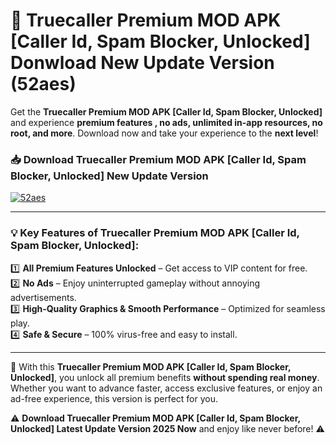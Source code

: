 # 📲 Truecaller Premium MOD APK [Caller Id, Spam Blocker, Unlocked] Donwload New Update Version (52aes)

Get the **Truecaller Premium MOD APK [Caller Id, Spam Blocker, Unlocked]** and experience **premium features , no ads, unlimited in-app resources, no root, and more**. Download now and take your experience to the **next level**!

### 📥 **Download Truecaller Premium MOD APK [Caller Id, Spam Blocker, Unlocked] New Update Version**  

[![52aes](https://github.com/user-attachments/assets/2f113f66-c48c-4353-87e5-0034a98851a8)](https://hapymods.com?title=Truecaller+Premium+MOD+APK+[Caller+Id,+Spam+Blocker,+Unlocked]&ref=B2)

---

### 💡 **Key Features of Truecaller Premium MOD APK [Caller Id, Spam Blocker, Unlocked]:**

1️⃣  **All Premium Features Unlocked** – Get access to VIP content for free.  
2️⃣  **No Ads** – Enjoy uninterrupted gameplay without annoying advertisements.  
3️⃣  **High-Quality Graphics & Smooth Performance** – Optimized for seamless play.  
4️⃣  **Safe & Secure** – 100% virus-free and easy to install.  

---

📌 With this **Truecaller Premium MOD APK [Caller Id, Spam Blocker, Unlocked]**, you unlock all premium benefits **without spending real money**. Whether you want to advance faster, access exclusive features, or enjoy an ad-free experience, this version is perfect for you.  

⚠️ **Download Truecaller Premium MOD APK [Caller Id, Spam Blocker, Unlocked] Latest Update Version 2025 Now** and enjoy like never before! ⚠️